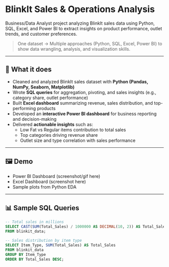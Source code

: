 # BlinkIt Sales & Operations Analysis

Business/Data Analyst project analyzing BlinkIt sales data using Python, SQL, Excel, and Power BI to extract insights on product performance, outlet trends, and customer preferences.

> One dataset → Multiple approaches (Python, SQL, Excel, Power BI) to show data wrangling, analysis, and visualization skills.

---

## 🔧 What it does
- Cleaned and analyzed BlinkIt sales dataset with **Python (Pandas, NumPy, Seaborn, Matplotlib)**  
- Wrote **SQL queries** for aggregation, pivoting, and sales insights (e.g., category share, outlet performance)  
- Built **Excel dashboard** summarizing revenue, sales distribution, and top-performing products  
- Developed an **interactive Power BI dashboard** for business reporting and decision-making  
- Delivered **actionable insights** such as:
  - Low Fat vs Regular items contribution to total sales  
  - Top categories driving revenue share  
  - Outlet size and type correlation with sales performance  

---

## 🖼️ Demo
- Power BI Dashboard (screenshot/gif here)  
- Excel Dashboard (screenshot here)  
- Sample plots from Python EDA  

---

## 📊 Sample SQL Queries
```sql
-- Total sales in millions
SELECT CAST(SUM(Total_Sales) / 1000000 AS DECIMAL(10, 2)) AS Total_Sales_Millions
FROM blinkit_data;

-- Sales distribution by item type
SELECT Item_Type, SUM(Total_Sales) AS Total_Sales
FROM blinkit_data
GROUP BY Item_Type
ORDER BY Total_Sales DESC;
